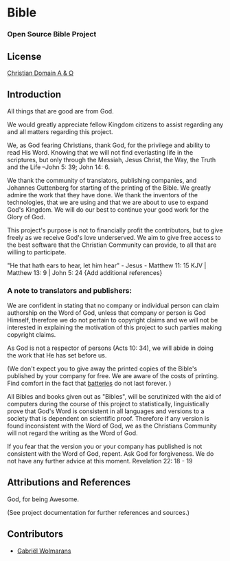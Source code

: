 Bible
=====
### Open Source Bible Project

License
-------
[Christian Domain Α & Ω](https://github.com/fabrico-za/Bible/blob/master/LICENSE.md)

Introduction
------------

All things that are good are from God.

We would greatly appreciate fellow Kingdom citizens to assist regarding any and all matters regarding this project.

We, as God fearing Christians, thank God, for the privilege and ability to read His Word.
Knowing that we will not find everlasting life in the scriptures, but only through the Messiah, Jesus Christ, the Way, the Truth and the Life –John 5: 39; John 14: 6.

We thank the community of translators, publishing companies, and Johannes Guttenberg for starting of the printing of the Bible. We greatly admire the work that they have done. We thank the inventors of the technologies, that we are using and that we are about to use to expand God's Kingdom. We will do our best to continue your good work for the Glory of God.

This project's purpose is not to financially profit the contributors, but to give freely as we receive God's love underserved. We aim to give free access to the best software that the Christian Community can provide, to all that are willing to participate.

"He that hath ears to hear, let him hear" - Jesus - Matthew 11: 15 KJV | Matthew 13: 9 | John 5: 24 {Add additional references}

### A note to translators and publishers:

We are confident in stating that no company or individual person can claim authorship on the Word of God, unless that company or person is God Himself, therefore we do not pertain to copyright claims and we will not be interested in explaining the motivation of this project to such parties making copyright claims. 

As God is not a respector of persons (Acts 10: 34), we will abide in doing the work that He has set before us.

(We don't expect you to give away the printed copies of the Bible's published by your company for free. We are aware of the costs of printing. Find comfort in the fact that [batteries](http://en.wikipedia.org/wiki/List_of_battery_types) do not last forever. )

All Bibles and books given out as "Bibles", will be scrutinized with the aid of computers during the course of this project to statistically, linguistically prove that God's Word is consistent in all languages and versions to a society that is dependent on scientific proof. Therefore if any version is found inconsistent with the Word of God, we as the Christians Community will not regard the writing as the Word of God.

If you fear that the version you or your company has published is not consistent with the Word of God, repent. Ask God for forgiveness. We do not have any further advice at this moment. Revelation 22: 18 - 19

Attributions and References
---------------------------

God, for being Awesome.

(See project documentation for further references and sources.)

Contributors
------------
* [Gabriël Wolmarans](https://github.com/gabriel-wolmarans)
